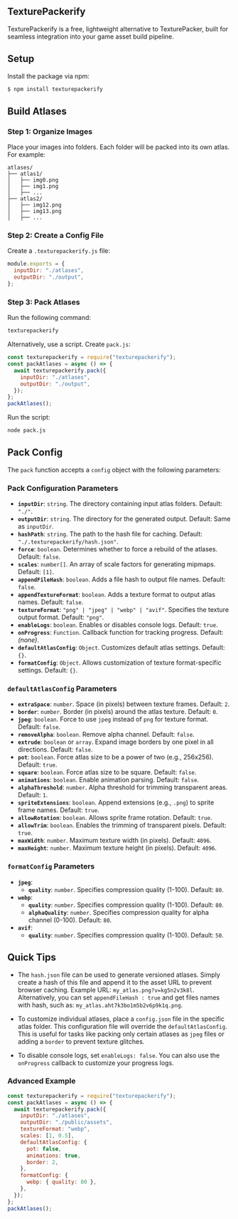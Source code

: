## TexturePackerify

TexturePackerify is a free, lightweight alternative to TexturePacker, built for seamless integration into your game asset build pipeline.

## Setup

Install the package via npm:

```sh
$ npm install texturepackerify
```

## Build Atlases

### Step 1: Organize Images

Place your images into folders. Each folder will be packed into its own atlas. For example:

```
atlases/
├── atlas1/
│   ├── img0.png
│   ├── img1.png
│   ├── ...
├── atlas2/
│   ├── img12.png
│   ├── img13.png
│   ├── ...
```

### Step 2: Create a Config File

Create a `.texturepackerify.js` file:

```javascript
module.exports = {
  inputDir: "./atlases",
  outputDir: "./output",
};
```

### Step 3: Pack Atlases

Run the following command:

```sh
texturepackerify
```

Alternatively, use a script. Create `pack.js`:

```javascript
const texturepackerify = require("texturepackerify");
const packAtlases = async () => {
  await texturepackerify.pack({
    inputDir: "./atlases",
    outputDir: "./output",
  });
};
packAtlases();
```

Run the script:

```sh
node pack.js
```

## Pack Config

The `pack` function accepts a `config` object with the following parameters:

### Pack Configuration Parameters

- **`inputDir`**: `string`. The directory containing input atlas folders. Default: `"./"`.
- **`outputDir`**: `string`. The directory for the generated output. Default: Same as `inputDir`.
- **`hashPath`**: `string`. The path to the hash file for caching. Default: `"./.texturepackerify/hash.json"`.
- **`force`**: `boolean`. Determines whether to force a rebuild of the atlases. Default: `false`.
- **`scales`**: `number[]`. An array of scale factors for generating mipmaps. Default: `[1]`.
- **`appendFileHash`**: `boolean`. Adds a file hash to output file names. Default: `false`.
- **`appendTextureFormat`**: `boolean`. Adds a texture format to output atlas names. Default: `false`.
- **`textureFormat`**: `"png" | "jpeg" | "webp" | "avif"`. Specifies the texture output format. Default: `"png"`.
- **`enableLogs`**: `boolean`. Enables or disables console logs. Default: `true`.
- **`onProgress`**: `Function`. Callback function for tracking progress. Default: _(none)_.
- **`defaultAtlasConfig`**: `Object`. Customizes default atlas settings. Default: `{}`.
- **`formatConfig`**: `Object`. Allows customization of texture format-specific settings. Default: `{}`.

### `defaultAtlasConfig` Parameters

- **`extraSpace`**: `number`. Space (in pixels) between texture frames. Default: `2`.
- **`border`**: `number`. Border (in pixels) around the atlas texture. Default: `0`.
- **`jpeg`**: `boolean`. Force to use `jpeg` instead of `png` for texture format. Default: `false`.
- **`removeAlpha`**: `boolean`. Remove alpha channel. Default: `false`.
- **`extrude`**: `boolean` or `array`. Expand image borders by one pixel in all directions. Default: `false`.
- **`pot`**: `boolean`. Force atlas size to be a power of two (e.g., 256x256). Default: `true`.
- **`square`**: `boolean`. Force atlas size to be square. Default: `false`.
- **`animations`**: `boolean`. Enable animation parsing. Default: `false`.
- **`alphaThreshold`**: `number`. Alpha threshold for trimming transparent areas. Default: `1`.
- **`spriteExtensions`**: `boolean`. Append extensions (e.g., `.png`) to sprite frame names. Default: `true`.
- **`allowRotation`**: `boolean`. Allows sprite frame rotation. Default: `true`.
- **`allowTrim`**: `boolean`. Enables the trimming of transparent pixels. Default: `true`.
- **`maxWidth`**: `number`. Maximum texture width (in pixels). Default: `4096`.
- **`maxHeight`**: `number`. Maximum texture height (in pixels). Default: `4096`.

### `formatConfig` Parameters

- **`jpeg`**:
  - **`quality`**: `number`. Specifies compression quality (1-100). Default: `80`.
- **`webp`**:
  - **`quality`**: `number`. Specifies compression quality (1-100). Default: `80`.
  - **`alphaQuality`**: `number`. Specifies compression quality for alpha channel (0-100). Default: `80`.
- **`avif`**:
  - **`quality`**: `number`. Specifies compression quality (1-100). Default: `50`.

## Quick Tips

- The `hash.json` file can be used to generate versioned atlases. Simply create a hash of this file and append it to the asset URL to prevent browser caching. Example URL: `my_atlas.png?v=kg5n2v3k8l`.
  Alternatively, you can set `appendFileHash : true` and get files names with hash, such as: `my_atlas.aht7k3bo1m5b2v6p9k1q.png`.

- To customize individual atlases, place a `config.json` file in the specific atlas folder. This configuration file will override the `defaultAtlasConfig`. This is useful for tasks like packing only certain atlases as `jpeg` files or adding a `border` to prevent texture glitches.

- To disable console logs, set `enableLogs: false`. You can also use the `onProgress` callback to customize your progress logs.

### Advanced Example

```javascript
const texturepackerify = require("texturepackerify");
const packAtlases = async () => {
  await texturepackerify.pack({
    inputDir: "./atlases",
    outputDir: "./public/assets",
    textureFormat: "webp",
    scales: [1, 0.5],
    defaultAtlasConfig: {
      pot: false,
      animations: true,
      border: 2,
    },
    formatConfig: {
      webp: { quality: 80 },
    },
  });
};
packAtlases();
```

